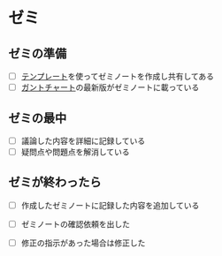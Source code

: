 # ゼミ

## ゼミの準備

* [ ] [テンプレート](../templates/seminar-note.md)を使ってゼミノートを作成し共有してある
* [ ] [ガントチャート](../templates/gantt-chart.md)の最新版がゼミノートに載っている

## ゼミの最中

* [ ] 議論した内容を詳細に記録している
* [ ] 疑問点や問題点を解消している

## ゼミが終わったら

* [ ] 作成したゼミノートに記録した内容を追加している
* [ ] ゼミノートの確認依頼を出した
* [ ] 修正の指示があった場合は修正した


